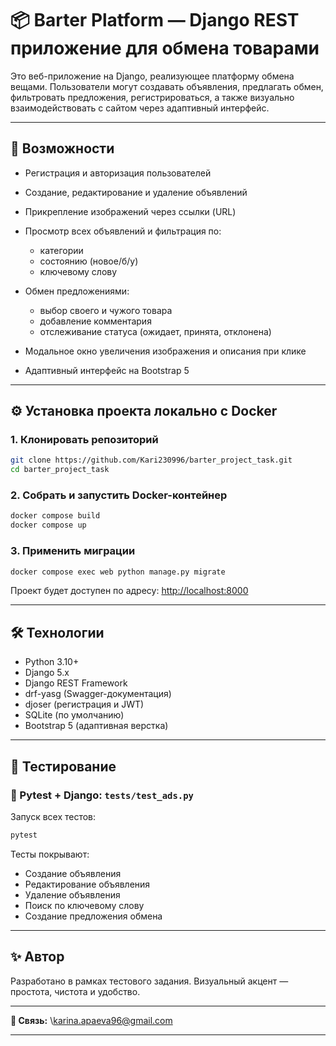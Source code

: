 # 📦 Barter Platform — Django REST приложение для обмена товарами

Это веб-приложение на Django, реализующее платформу обмена вещами. Пользователи могут создавать объявления, предлагать обмен, фильтровать предложения, регистрироваться, а также визуально взаимодействовать с сайтом через адаптивный интерфейс.

---

## 🚀 Возможности

* Регистрация и авторизация пользователей
* Создание, редактирование и удаление объявлений
* Прикрепление изображений через ссылки (URL)
* Просмотр всех объявлений и фильтрация по:

  * категории
  * состоянию (новое/б/у)
  * ключевому слову
* Обмен предложениями:

  * выбор своего и чужого товара
  * добавление комментария
  * отслеживание статуса (ожидает, принята, отклонена)
* Модальное окно увеличения изображения и описания при клике
* Адаптивный интерфейс на Bootstrap 5

---

## ⚙️ Установка проекта локально с Docker

### 1. Клонировать репозиторий

```bash
git clone https://github.com/Kari230996/barter_project_task.git
cd barter_project_task
```

### 2. Собрать и запустить Docker-контейнер

```bash
docker compose build
docker compose up
```

### 3. Применить миграции

```bash
docker compose exec web python manage.py migrate
```

Проект будет доступен по адресу: [http://localhost:8000](http://localhost:8000)

---

## 🛠 Технологии

* Python 3.10+
* Django 5.x
* Django REST Framework
* drf-yasg (Swagger-документация)
* djoser (регистрация и JWT)
* SQLite (по умолчанию)
* Bootstrap 5 (адаптивная верстка)

---

## 🧪 Тестирование

### 📁 Pytest + Django: `tests/test_ads.py`

Запуск всех тестов:

```bash
pytest
```

Тесты покрывают:

* Создание объявления
* Редактирование объявления
* Удаление объявления
* Поиск по ключевому слову
* Создание предложения обмена

---

## ✨ Автор

Разработано в рамках тестового задания. Визуальный акцент — простота, чистота и удобство.

---

**📧 Связь:** \karina.apaeva96@gmail.com

---


